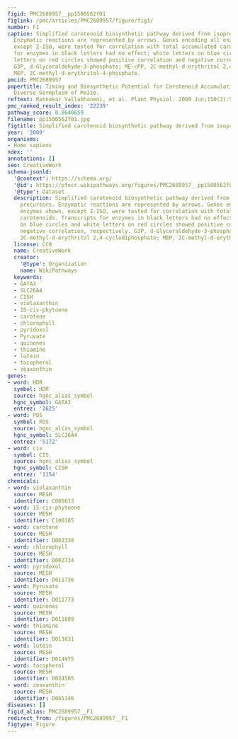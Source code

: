 ```yaml
---
figid: PMC2689957__pp1500562f01
figlink: /pmc/articles/PMC2689957/figure/fig1/
number: F1
caption: Simplified carotenoid biosynthetic pathway derived from isoprenoid precursors.
  Enzymatic reactions are represented by arrows. Genes encoding all enzymes shown,
  except Z-ISO, were tested for correlation with total accumulated carotenoids. Transcripts
  for enzymes in black letters had no effect; white letters on blue circles and white
  letters on red circles showed positive correlation and negative correlation, respectively.
  G3P, d-Glyceraldehyde-3-phosphate; ME-cPP, 2C-methyl-d-erythritol 2,4-cyclodiphosphate;
  MEP, 2C-methyl-d-erythritol-4-phosphate.
pmcid: PMC2689957
papertitle: Timing and Biosynthetic Potential for Carotenoid Accumulation in Genetically
  Diverse Germplasm of Maize.
reftext: Ratnakar Vallabhaneni, et al. Plant Physiol. 2009 Jun;150(2):562-572.
pmc_ranked_result_index: '22239'
pathway_score: 0.8640659
filename: pp1500562f01.jpg
figtitle: Simplified carotenoid biosynthetic pathway derived from isoprenoid precursors
year: '2009'
organisms:
- Homo sapiens
ndex: ''
annotations: []
seo: CreativeWork
schema-jsonld:
  '@context': https://schema.org/
  '@id': https://pfocr.wikipathways.org/figures/PMC2689957__pp1500562f01.html
  '@type': Dataset
  description: Simplified carotenoid biosynthetic pathway derived from isoprenoid
    precursors. Enzymatic reactions are represented by arrows. Genes encoding all
    enzymes shown, except Z-ISO, were tested for correlation with total accumulated
    carotenoids. Transcripts for enzymes in black letters had no effect; white letters
    on blue circles and white letters on red circles showed positive correlation and
    negative correlation, respectively. G3P, d-Glyceraldehyde-3-phosphate; ME-cPP,
    2C-methyl-d-erythritol 2,4-cyclodiphosphate; MEP, 2C-methyl-d-erythritol-4-phosphate.
  license: CC0
  name: CreativeWork
  creator:
    '@type': Organization
    name: WikiPathways
  keywords:
  - GATA3
  - SLC26A4
  - CISH
  - violaxanthin
  - 15-cis-phytoene
  - carotene
  - chlorophyll
  - pyridoxol
  - Pyruvate
  - quinones
  - thiamine
  - lutein
  - tocopherol
  - zeaxanthin
genes:
- word: HDR
  symbol: HDR
  source: hgnc_alias_symbol
  hgnc_symbol: GATA3
  entrez: '2625'
- word: PDS
  symbol: PDS
  source: hgnc_alias_symbol
  hgnc_symbol: SLC26A4
  entrez: '5172'
- word: cis
  symbol: CIS
  source: hgnc_alias_symbol
  hgnc_symbol: CISH
  entrez: '1154'
chemicals:
- word: violaxanthin
  source: MESH
  identifier: C005613
- word: 15-cis-phytoene
  source: MESH
  identifier: C100185
- word: carotene
  source: MESH
  identifier: D002338
- word: chlorophyll
  source: MESH
  identifier: D002734
- word: pyridoxol
  source: MESH
  identifier: D011736
- word: Pyruvate
  source: MESH
  identifier: D011773
- word: quinones
  source: MESH
  identifier: D011809
- word: thiamine
  source: MESH
  identifier: D013831
- word: lutein
  source: MESH
  identifier: D014975
- word: tocopherol
  source: MESH
  identifier: D024505
- word: zeaxanthin
  source: MESH
  identifier: D065146
diseases: []
figid_alias: PMC2689957__F1
redirect_from: /figures/PMC2689957__F1
figtype: Figure
---
```

